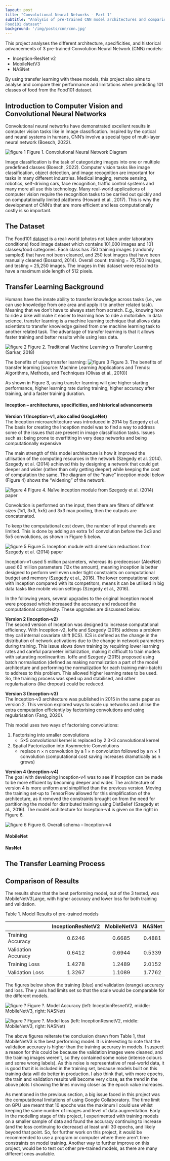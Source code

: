```yaml
---
layout: post
title: "Convolutional Neural Networks - Part 1"
subtitle: "Analysis of pre-trained CNN model architectures and comparison of performance on
Food101 dataset"
background: '/img/posts/cnn/cnn.jpg'
---
```


This project analyses the different architecture, specificities, and historical advancements of 3 pre-trained Convolution Neural Network (CNN) models:
* Inception-ResNet v2
* MobileNetV3
* NASNet

By using transfer learning with these models, this project also aims to analyse and compare their performance and limitations when predicting 101 classes of food from the Food101 dataset.

## Introduction to Computer Vision and Convolutional Neural Networks
Convolutional neural networks have demonstrated excellent results in computer vision tasks like in image classification. Inspired by the optical and neural systems in humans, CNN’s involve a special type of multi-layer neural network (Boesch, 2022).

![figure 1](/img/posts/cnn/Picture1.png)
<span class="caption text-muted">Figure 1. Convolutional Neural Network Diagram</span>

Image classification is the task of categorizing images into one or multiple predefined classes (Boesch, 2022). Computer vision tasks like image classification, object detection, and image recognition are important for tasks in many different industries. Medical imaging, remote sensing, robotics, self-driving cars, face recognition, traffic control systems and many more all use this technology. Many real-world applications of computer vision require the recognition tasks to be carried out quickly and on computationally limited platforms (Howard et al., 2017). This is why the development of CNN’s that are more efficient and less computationally costly is so important.

## The Dataset
The Food101 [dataset](https://www.kaggle.com/datasets/dansbecker/food-101) is a real-world (photos not taken under laboratory conditions) food image dataset which contains 101,000 images and 101 classes/food categories.
Each class has 750 training images (randomly sampled) that have not been cleaned, and 250 test images that have been manually cleaned (Bossard, 2014). Overall count: training = 75,750 images, and testing = 25,250 images.
The images in this dataset were rescaled to have a maximum side length of 512 pixels.

## Transfer Learning Background
Humans have the innate ability to transfer knowledge across tasks (i.e., we can use knowledge from one area and apply it to another related task). Meaning that we don’t have to always start from scratch. E.g., knowing how to ride a bike will make it easier to learning how to ride a motorbike.
In data science, transfer learning is a machine learning technique that allows data scientists to transfer knowledge gained from one machine learning task to another related task. The advantage of transfer learning is that it allows faster training and better results while using less data.

![figure 2](/img/posts/cnn/Picture2.png)
<span class="caption text-muted">Figure 2. Traditional Machine Learning vs Transfer Learning (Sarkar, 2018)</span>

The benefits of using transfer learning:
![figure 3](/img/posts/cnn/Picture3.png)
<span class="caption text-muted">Figure 3. The benefits of transfer learning [source: Machine Learning Applications and Trends: Algorithms, Methods, and Techniques (Olivas et al., 2010)]</span>

As shown in Figure 3, using transfer learning will give higher starting performance, higher learning rate during training, higher accuracy after training, and a faster training duration.

#### Inception – architectures, specificities, and historical advancements
**Version 1 (Inception-v1, also called GoogLeNet)** <br>
The Inception microarchitecture was introduced in 2014 by Szegedy et al.
The basis for creating the Inception model was to find a way to address some of the issues that are present in image classification tasks. Issues such as: being prone to overfitting in very deep networks and being computationally expensive

The main strength of this model architecture is how it improved the utilisation of the computing resources in the network (Szegedy et al. 2014). Szegedy et al. (2014) achieved this by designing a network that could get deeper and wider (rather than only getting deeper) while keeping the cost of computation the same. The diagram of the “naïve” inception model below (Figure 4) shows the “widening” of the network.

![figure 4](/img/posts/cnn/Picture4.png)
<span class="caption text-muted">Figure 4. Naïve inception module from Szegedy et al. (2014) paper</span>

Convolution is performed on the input, then there are filters of different sizes (1x1, 3x3, 5x5) and 3x3 max pooling, then the outputs are concatenated.

To keep the computational cost down, the number of input channels are limited. This is done by adding an extra 1x1 convolution before the 3x3 and 5x5 convolutions, as shown in Figure 5 below.

![figure 5](/img/posts/cnn/Picture5.png)
<span class="caption text-muted">Figure 5. Inception module with dimension reductions from Szegedy et al. (2014) paper</span>

Inception-v1 used 5 million parameters, whereas its predecessor (AlexNet) used 60 million parameters (12x the amount), meaning inception is better designed to perform well even under tight constraints on computational budget and memory (Szegedy et al., 2016). The lower computational cost with Inception compared with its competitors, means it can be utilised in big data tasks like mobile vision settings (Szegedy et al., 2016).

In the following years, several upgrades to the original Inception model were proposed which increased the accuracy and reduced the computational complexity. These upgrades are discussed below.

**Version 2 (Inception-v2)** <br>
The second version of Inception was designed to increase computational efficiency. With Inception-v2, Ioffe and Szegedy (2015) address a problem they call internal covariate shift (ICS). ICS is defined as the change in the distribution of network activations due to the change in network parameters during training. This issue slows down training by requiring lower learning rates and careful parameter initialization, making it difficult to train models with saturating nonlinearities. Ioffe and Szegedy (2015) proposed using batch normalisation (defined as making normalization a part of the model architecture and performing the normalization for each training mini-batch) to address to this problem. This allowed higher learning rates to be used. So, the training process was sped up and stabilised, and other regularisations (like dropout) could be reduced.

**Version 3 (Inception-v3)** <br>
The Inception-v3 architecture was published in 2015 in the same paper as version 2. This version explored ways to scale up networks and utilise the extra computation efficiently by factorising convolutions and using regularisation (Fang, 2020).

This model uses two ways of factorising convolutions: 
1. Factorising into smaller convolutions
    * 5×5 convolutional kernel is replaced by 2 3×3 convolutional kernel
2. Spatial Factorization into Asymmetric Convolutions
    * replace n × n convolution by a 1 × n convolution followed by a n × 1 convolution (computational cost saving increases dramatically as n grows)

**Version 4 (Inception-v4)** <br>
The goal with developing Inception-v4 was to see if Inception can be made to be more efficient by becoming deeper and wider. The architecture of version 4 is more uniform and simplified than the previous version. Moving the training set-up to TensorFlow allowed for this simplification of the architecture, as it removed the constraints brought on from the need for partitioning the model for distributed training using DistBelief (Szegedy et al., 2016). The model architecture for Inception-v4 is given on the right in Figure 6.

![figure 6](/img/posts/cnn/Picture6.png)
<span class="caption text-muted">Figure 6. Overall schema – Inception-v4</span>


#### MobileNet

#### NasNet


## The Transfer Learning Process

## Comparison of Results

The results show that the best performing model, out of the 3 tested, was MobileNetV3Large, with higher accuracy and lower loss for both training and validation.

<span class="caption text-muted">Table 1. Model Results of pre-trained models</span>

|       | InceptionResNetV2   | MobileNetV3   | NASNet   |
| ----------- | :----: | :----: | :----: |
| Training Accuracy      | 0.6246       | 0.6685       | 0.4881       |
| Validation Accuracy   | 0.6412        | 0.6944        | 0.5339        |
| Training Loss      | 1.4278       | 1.2489       | 2.0152       |
| Validation Loss   | 1.3267        | 1.1089        | 1.7762        |

The figures below show the training (blue) and validation (orange) accuracy and loss. The y
axis had limits set so that the scale would be comparable for the different models.

![figure ?](/img/posts/cnn/acc.png)
<span class="caption text-muted">Figure ?. Model Accuracy (left: InceptionResnetV2, middle: MobileNetV3, right: NASNet)</span>

![figure ?](/img/posts/cnn/loss.png)
<span class="caption text-muted">Figure ?. Model loss (left: InceptionResnetV2, middle: MobileNetV3, right: NASNet)</span>

The above figures reiterate the conclusion drawn from Table 1, that MobileNetV3 is the best performing model. It is interesting to note that the validation accuracy is higher than the training accuracy in models. I suspect a reason for this could be because the validation images were cleaned, and the training images weren’t, so they contained some noise (intense colours and some wrong labels). As this noise is representative of real-world data, it is good that it is included in the training set, because models built on this training data will do better in production. I also think that, with more epochs, the train and validation results will become very close, as the trend in the above plots I showing the lines moving closer as the epoch value increases.

As mentioned in the previous section, a big issue faced in this project was the computational limitations of using Google Collaboratory. The time limit on GPU use meant that 10 epochs was the maximum I could use whilst keeping the same number of images and level of data augmentation. Early in the modelling stage of this project, I experimented with training models on a smaller sample of data and found the accuracy continuing to increase (and the loss continuing to decrease) at least until 30 epochs, and likely beyond that point. So, for further work on this project, it would be recommended to use a program or computer where there aren’t time constraints on model training.
Another way to further improve on this project, would be to test out other pre-trained models, as there are many different ones available.